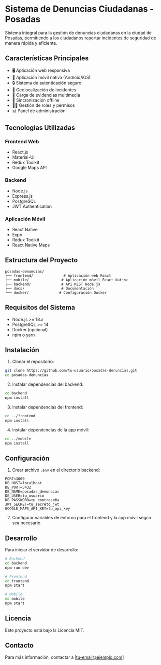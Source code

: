# Sistema de Denuncias Ciudadanas - Posadas

Sistema integral para la gestión de denuncias ciudadanas en la ciudad de Posadas, permitiendo a los ciudadanos reportar incidentes de seguridad de manera rápida y eficiente.

## Características Principales

- 🖥️ Aplicación web responsiva
- 📱 Aplicación móvil nativa (Android/iOS)
- 🔒 Sistema de autenticación seguro
- 📍 Geolocalización de incidentes
- 📸 Carga de evidencias multimedia
- 🔄 Sincronización offline
- 👮‍♂️ Gestión de roles y permisos
- 📊 Panel de administración

## Tecnologías Utilizadas

### Frontend Web
- React.js
- Material-UI
- Redux Toolkit
- Google Maps API

### Backend
- Node.js
- Express.js
- PostgreSQL
- JWT Authentication

### Aplicación Móvil
- React Native
- Expo
- Redux Toolkit
- React Native Maps

## Estructura del Proyecto

```
posadas-denuncias/
├── frontend/              # Aplicación web React
├── mobile/               # Aplicación móvil React Native
├── backend/              # API REST Node.js
├── docs/                 # Documentación
└── docker/              # Configuración Docker
```

## Requisitos del Sistema

- Node.js >= 18.x
- PostgreSQL >= 14
- Docker (opcional)
- npm o yarn

## Instalación

1. Clonar el repositorio:
```bash
git clone https://github.com/tu-usuario/posadas-denuncias.git
cd posadas-denuncias
```

2. Instalar dependencias del backend:
```bash
cd backend
npm install
```

3. Instalar dependencias del frontend:
```bash
cd ../frontend
npm install
```

4. Instalar dependencias de la app móvil:
```bash
cd ../mobile
npm install
```

## Configuración

1. Crear archivo `.env` en el directorio backend:
```env
PORT=3000
DB_HOST=localhost
DB_PORT=5432
DB_NAME=posadas_denuncias
DB_USER=tu_usuario
DB_PASSWORD=tu_contraseña
JWT_SECRET=tu_secreto_jwt
GOOGLE_MAPS_API_KEY=tu_api_key
```

2. Configurar variables de entorno para el frontend y la app móvil según sea necesario.

## Desarrollo

Para iniciar el servidor de desarrollo:

```bash
# Backend
cd backend
npm run dev

# Frontend
cd frontend
npm start

# Mobile
cd mobile
npm start
```

## Licencia

Este proyecto está bajo la Licencia MIT.

## Contacto

Para más información, contactar a [tu-email@ejemplo.com]
